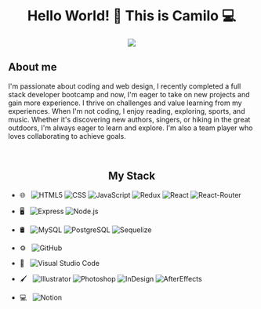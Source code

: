 <div id='header' align='center'> 
 <h1> Hello World! 👋 This is Camilo 💻 </h1>
  <img src='https://media.giphy.com/media/WTjXuYA2y4o3UZly3W/giphy.gif'>
</div>

 <h2> About me </h2>
 
<p> I'm passionate about coding and web design, I recently completed a full stack developer bootcamp and now, I'm eager to take on new projects and gain more experience. I thrive on challenges and value learning from my experiences. When I'm not coding, I enjoy reading, exploring, sports, and music. Whether it's discovering new authors, singers, or hiking in the great outdoors, I'm always eager to learn and explore. I'm also a team player who loves collaborating to achieve goals.
 </p>
 
</br>
<div id='stack' align='center'>
  <h2> My Stack </h2>
</div>

- 🌐 &nbsp;
  ![HTML5](https://img.shields.io/badge/HTML-239120?style=for-the-badge&logo=html5&logoColor=white)
  ![CSS](https://img.shields.io/badge/CSS3-1572B6?style=for-the-badge&logo=css3&logoColor=white)
  ![JavaScript](https://img.shields.io/badge/JavaScript-F7DF1E?style=for-the-badge&logo=javascript&logoColor=black)
  ![Redux](https://img.shields.io/badge/Redux-593D88?style=for-the-badge&logo=redux&logoColor=white)
  ![React](https://img.shields.io/badge/React-20232A?style=for-the-badge&logo=react&logoColor=61DAFB)
  ![React-Router](https://img.shields.io/badge/React_Router-CA4245?style=for-the-badge&logo=react-router&logoColor=white)
 
- 🖥 &nbsp;
  ![Express](https://img.shields.io/badge/Express.js-404D59?style=for-the-badge)
  ![Node.js](https://img.shields.io/badge/Node.js-43853D?style=for-the-badge&logo=node.js&logoColor=white)
  
- 🛢 &nbsp;
  ![MySQL](https://img.shields.io/badge/MySQL-005C84?style=for-the-badge&logo=mysql&logoColor=white)
  ![PostgreSQL](https://img.shields.io/badge/PostgreSQL-316192?style=for-the-badge&logo=postgresql&logoColor=white)
  ![Sequelize](https://img.shields.io/badge/sequelize-323330?style=for-the-badge&logo=sequelize&logoColor=blue)
  
- ⚙️ &nbsp;
  ![GitHub](https://img.shields.io/badge/GitHub-100000?style=for-the-badge&logo=github&logoColor=white)
  
- 🔧 &nbsp;
  ![Visual Studio Code](https://img.shields.io/badge/Visual_Studio-5C2D91?style=for-the-badge&logo=visual%20studio&logoColor=white)
  
- 🖌 &nbsp;
  ![Illustrator](https://img.shields.io/badge/Adobe%20Illustrator-FF9A00?style=for-the-badge&logo=adobe%20illustrator&logoColor=white)
  ![Photoshop](https://img.shields.io/badge/Adobe%20Photoshop-31A8FF?style=for-the-badge&logo=Adobe%20Photoshop&logoColor=black)
  ![InDesign](https://img.shields.io/badge/Adobe%20InDesign-FF3366?style=for-the-badge&logo=Adobe%20InDesign&logoColor=white)
  ![AfterEffects](https://img.shields.io/badge/Adobe%20after%20affects-CF96FD?style=for-the-badge&logo=Adobe%20after%20effects&logoColor=393665)
  
- 💻 &nbsp;  ![Notion](https://img.shields.io/badge/Notion-000000?style=for-the-badge&logo=notion&logoColor=white)
